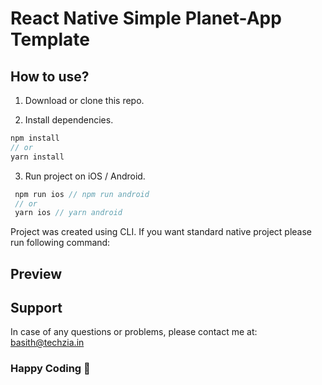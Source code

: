 # React Native Simple Planet-App Template






## How to use?

1. Download or clone this repo.

2. Install dependencies.

```js
npm install
// or
yarn install
```

3. Run project on iOS / Android.

```js
 npm run ios // npm run android
 // or
 yarn ios // yarn android
```

Project was created using CLI. If you want standard native project please run following command:



## Preview





## Support

In case of any questions or problems, please contact me at:
[basith@techzia.in](mailto:basith@techzia.in)

### Happy Coding 💖

